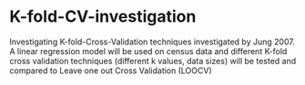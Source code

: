 # K-fold-CV-investigation
Investigating K-fold-Cross-Validation techniques investigated by Jung 2007. A linear regression model will be used on census data and different K-fold cross validation techniques (different k values, data sizes) will be tested and compared to Leave one out Cross Validation (LOOCV) 
